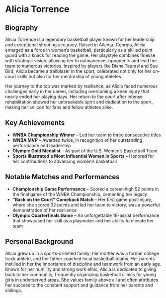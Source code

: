 # Alicia Torrence

## Biography
Alicia Torrence is a legendary basketball player known for her leadership and exceptional shooting accuracy. Raised in Atlanta, Georgia, Alicia emerged as a force in women’s basketball, particularly as a skilled point guard with a knack for reading the game. Her playstyle combines finesse with strategic vision, allowing her to outmaneuver opponents and lead her team to numerous victories. Inspired by players like Diana Taurasi and Sue Bird, Alicia became a trailblazer in the sport, celebrated not only for her on-court skills but also for her mentorship of young athletes.

Her journey to the top was marked by resilience, as Alicia faced numerous challenges early in her career, including overcoming a knee injury that nearly ended her playing days. Her return to the court after intense rehabilitation showed her unbreakable spirit and dedication to the sport, making her an icon for fans and fellow athletes alike.

## Key Achievements
- **WNBA Championship Winner** – Led her team to three consecutive titles
- **WNBA MVP** – Awarded twice, in recognition of her outstanding performance and leadership
- **Olympic Gold Medalist** – As part of the U.S. Women’s Basketball Team
- **Sports Illustrated's Most Influential Women in Sports** – Honored for her contributions to advancing women’s basketball

## Notable Matches and Performances
- **Championship Game Performance** – Scored a career-high 52 points in the final game of the WNBA Championship, cementing her legacy
- **"Back on the Court" Comeback Match** – Her first game post-injury, where she scored 32 points and led her team to victory, was a powerful demonstration of her resilience
- **Olympic Quarterfinals Game** – An unforgettable 18-assist performance that showcased her skill as a playmaker and her ability to elevate her team

## Personal Background
Alicia grew up in a sports-oriented family; her mother was a former college track athlete, and her father coached local basketball teams. Her parents instilled in her the importance of discipline and teamwork from an early age. Known for her humility and strong work ethic, Alicia is dedicated to giving back to her community, frequently organizing basketball clinics for young girls in underserved areas. She values family above all and often attributes her success to the constant support and guidance from her parents and siblings.
